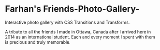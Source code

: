 # Farhan's Friends-Photo-Gallery-
Interactive photo gallery with CSS Transitions and Transforms.

A tribute to all the friends I made in Ottawa, Canada after I arrived here in 2014 as an international student.
Each and every moment I spent with them is precious and truly memorable.
